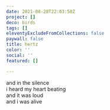 ```yaml
---
date: 2021-08-28T22:03:58Z
project: []
deco: birds
tags: []
eleventyExcludeFromCollections: false
paywall: false
title: hertz
color: ''
social: ''
featured: []

---
```

and in the silence  
i heard my heart beating  
and it was loud  
and i was alive